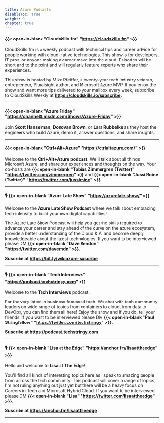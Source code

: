 ```yaml
---
title: Azure Podcasts
disableToc: true
weight: 9
chapter: true
---
```


#### {{< open-in-blank "Cloudskills.fm" "https://cloudskills.fm" >}}
CloudSkills.fm is a weekly podcast with technical tips and career advice for people working with cloud-native technologies. This show is for developers, IT pros, or anyone making a career move into the cloud. Episodes will be short and to the point and will regularly feature experts who share their experiences.

This show is hosted by Mike Pfeiffer, a twenty-year tech industry veteran, entrepreneur, Pluralsight author, and Microsoft Azure MVP. If you enjoy the show and want more tips delivered to your mailbox every week, subscribe to CloudSkills Weekly at **https://cloudskills.io/subscribe.**

---

#### {{< open-in-blank "Azure Friday" "https://channel9.msdn.com/Shows/Azure-Friday" >}}

Join **Scott Hanselman**, **Donovan Brown**, or **Lara Rubbelke** as they host the engineers who build Azure, demo it, answer questions, and share insights.

---

#### {{< open-in-blank "Ctrl+Alt+Azure" "https://ctrlaltazure.com/" >}}

Welcome to the **Ctrl+Alt+Azure podcast**. We'll talk about all things Microsoft Azure, and share our experiences and thoughts on the way. Your co-hosts are **{{< open-in-blank "Tobias Zimmergren (Twitter)" "https://twitter.com/zimmergren" >}}** and **{{< open-in-blank "Jussi Roine (Twitter)" "https://twitter.com/jussiroine" >}}**.

---

#### 🎙 {{< open-in-blank "Azure Late Show" "https://azurelate.show/" >}}

Welcome to the **Azure Late Show Podcast** where we talk about embracing tech intensity to build your own digital capabilities!

The Azure Late Show Podcast will help you get the skills required to advance your career and stay ahead of the curve on the azure ecosystem, provide a better understanding of the Cloud & AI and become deeply knowledgeable about the latest technologies. If you want to be interviewed please DM **{{< open-in-blank "Dave Rendon" "https://twitter.com/daverndn" >}}**.

**Suscribe at https://bit.ly/wikiazure-suscribe**

---
#### 🎙 {{< open-in-blank "Tech Interviews" "https://podcast.techstringy.com" >}}

Welcome to the **Tech Interviews** podcast.

For the very latest in business focussed tech. We chat with tech community leaders on wide range of topics from containers to cloud, from data to DevOps, you can find them all here! Enjoy the show and if you do, tell your friends! If you want to be interviewed please DM **{{< open-in-blank "Paul Stringfellow" "https://twitter.com/techstringy" >}}**.

**Suscribe at https://podcast.techstringy.com**

---
#### 🎙️ {{< open-in-blank "Lisa at the Edge" "https://anchor.fm/lisaattheedge" >}}

Hello and welcome to **Lisa at The Edge**!

You'll find all kinds of interesting topics here as I speak to amazing people from across the tech community.  This podcast will cover a range of topics, I'm not ruling anything out just yet but there will be a heavy focus on Careers in Tech and Microsoft Hybrid Cloud. If you want to be interviewed please DM **{{< open-in-blank "Lisa" "https://twitter.com/lisaattheedge" >}}**.

**Suscribe at https://anchor.fm/lisaattheedge**

---
